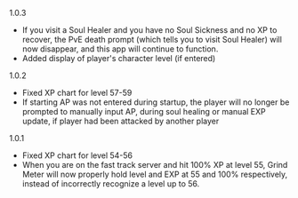 1.0.3
* If you visit a Soul Healer and you have no Soul Sickness and no XP to recover, the PvE death prompt (which tells you to visit Soul Healer) will now disappear, and this app will continue to function.
* Added display of player's character level (if entered)

1.0.2
* Fixed XP chart for level 57-59
* If starting AP was not entered during startup, the player will no longer be prompted to manually input AP, during soul healing or manual EXP update, if player had been attacked by another player

1.0.1

* Fixed XP chart for level 54-56
* When you are on the fast track server and hit 100% XP at level 55, Grind Meter will now properly hold level and EXP at 55 and 100% respectively, instead of incorrectly recognize a level up to 56.